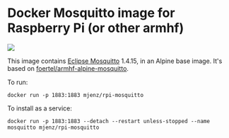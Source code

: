 # Docker Mosquitto image for Raspberry Pi (or other armhf)
[![](https://images.microbadger.com/badges/image/mjenz/rpi-mosquitto.svg)](https://microbadger.com/images/mjenz/rpi-mosquitto "Get your own image badge on microbadger.com")

This image contains [Eclipse Mosquitto](http://mosquitto.org) 1.4.15, in an Alpine base image.
It's based on [foertel/armhf-alpine-mosquitto](https://github.com/foertel/armhf-alpine-mosquitto).

To run:
```
docker run -p 1883:1883 mjenz/rpi-mosquitto
```

To install as a service:
```
docker run -p 1883:1883 --detach --restart unless-stopped --name mosquitto mjenz/rpi-mosquitto
```

